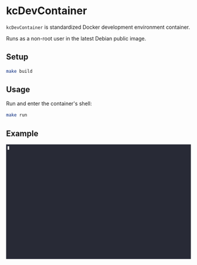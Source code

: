 # kcDevContainer  
  
`kcDevContainer` is standardized Docker development environment container.

Runs as a non-root user in the latest Debian public image.
  
## Setup    
  
```sh
make build
```    
  
## Usage    
  
Run and enter the container's shell:  
```sh
make run
```    

## Example

![kcDevContainer demo image](./demo.gif)
